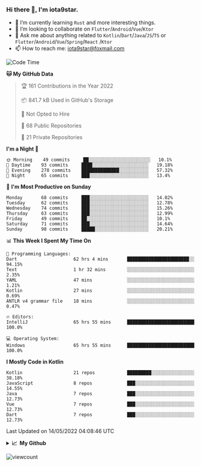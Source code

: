 ### Hi there 👋, I'm iota9star.

- 🌱 I’m currently learning `Rust` and more interesting things.
- 👯 I’m looking to collaborate on `Flutter`/`Android`/`Vue`/`Ktor`
- 💬 Ask me about anything related to `Kotlin`/`Dart`/`Java`/`JS`/`TS` or `Flutter`/`Android`/`Vue`/`Spring`/`React`
  /`Ktor`
- 📫 How to reach me: [iota9star@foxmail.com](iota9star@foxmail.com)



<!--START_SECTION:waka-->
![Code Time](http://img.shields.io/badge/Code%20Time-2%2C952%20hrs%2018%20mins-blue)

**🐱 My GitHub Data** 

> 🏆 161 Contributions in the Year 2022
 > 
> 📦 841.7 kB Used in GitHub's Storage 
 > 
> 🚫 Not Opted to Hire
 > 
> 📜 68 Public Repositories 
 > 
> 🔑 21 Private Repositories  
 > 
**I'm a Night 🦉** 

```text
🌞 Morning    49 commits     ██░░░░░░░░░░░░░░░░░░░░░░░   10.1% 
🌆 Daytime    93 commits     ████░░░░░░░░░░░░░░░░░░░░░   19.18% 
🌃 Evening    278 commits    ██████████████░░░░░░░░░░░   57.32% 
🌙 Night      65 commits     ███░░░░░░░░░░░░░░░░░░░░░░   13.4%

```
📅 **I'm Most Productive on Sunday** 

```text
Monday       68 commits     ███░░░░░░░░░░░░░░░░░░░░░░   14.02% 
Tuesday      62 commits     ███░░░░░░░░░░░░░░░░░░░░░░   12.78% 
Wednesday    74 commits     ███░░░░░░░░░░░░░░░░░░░░░░   15.26% 
Thursday     63 commits     ███░░░░░░░░░░░░░░░░░░░░░░   12.99% 
Friday       49 commits     ██░░░░░░░░░░░░░░░░░░░░░░░   10.1% 
Saturday     71 commits     ███░░░░░░░░░░░░░░░░░░░░░░   14.64% 
Sunday       98 commits     █████░░░░░░░░░░░░░░░░░░░░   20.21%

```


📊 **This Week I Spent My Time On** 

```text
💬 Programming Languages: 
Dart                     62 hrs 4 mins       ███████████████████████░░   94.15% 
Text                     1 hr 32 mins        ░░░░░░░░░░░░░░░░░░░░░░░░░   2.35% 
YAML                     47 mins             ░░░░░░░░░░░░░░░░░░░░░░░░░   1.21% 
Kotlin                   27 mins             ░░░░░░░░░░░░░░░░░░░░░░░░░   0.69% 
ANTLR v4 grammar file    18 mins             ░░░░░░░░░░░░░░░░░░░░░░░░░   0.47%

🔥 Editors: 
IntelliJ                 65 hrs 55 mins      █████████████████████████   100.0%

💻 Operating System: 
Windows                  65 hrs 55 mins      █████████████████████████   100.0%

```

**I Mostly Code in Kotlin** 

```text
Kotlin                   21 repos            █████████░░░░░░░░░░░░░░░░   38.18% 
JavaScript               8 repos             ███░░░░░░░░░░░░░░░░░░░░░░   14.55% 
Java                     7 repos             ███░░░░░░░░░░░░░░░░░░░░░░   12.73% 
Vue                      7 repos             ███░░░░░░░░░░░░░░░░░░░░░░   12.73% 
Dart                     7 repos             ███░░░░░░░░░░░░░░░░░░░░░░   12.73%

```



 Last Updated on 14/05/2022 04:08:46 UTC
<!--END_SECTION:waka-->

<details>
  <summary><b>📈&nbsp;&nbsp;My Github</b></summary>
  <br>
  <img src='https://github-profile-trophy.vercel.app/?username=iota9star'>
  <img src='https://bad-apple-github-readme.vercel.app/api?show_bg=1&username=iota9star&hide_title=true'>
  <img src='http://cr-skills-chart-widget.azurewebsites.net/api/api?username=iota9star'>
</details>


![viewcount](https://count.getloli.com/get/@iota9star?theme=rule34)

